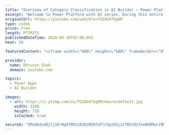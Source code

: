 ```yaml
---
title: "Overview of Category Classification in AI Builder – Power Platform AI Builder Series – Part One"
excerpt: "Welcome to Power Platform with AI series. During this entire series, we will talk about one of the important components of AI Builder which is – “Text Classification”.  Category Classification with AI Builder: The first question arises in our mind is What is Text Classification and how does it help to"
originalUrl: https://youtube.com/watch?v=TGIAb47kg6M
type: video
price: Free
length: PT7M17S
publishedDateTime: 2020-04-16T05:00:05Z
heat: 50

featuredContent: "<iframe width=\"800\" height=\"500\" frameborder=\"0\" src=\"https://www.youtube.com/embed/TGIAb47kg6M\" allow=\"accelerometer; autoplay; encrypted-media; gyroscope; picture-in-picture\" allowfullscreen></iframe>"

provider:
  name: Dhruvin Shah
  domain: youtube.com

topics:
  - Power Apps
  - AI Builder

images:
  - url: https://i.ytimg.com/vi/TGIAb47kg6M/maxresdefault.jpg
    width: 1280
    height: 720
    isCached: true

secured: "5MuA6dud8jljIKrWg4lRRtz03DzNIHfoFlCUpzGSj1z7N5rQz7nxWV0MwrJ9MbGgN9a8t1vzQGUag7ibzg6mSNlD4g7XK+mbAurdqMkrdEWgxaOwC0A/E6PTMMmfRKTROHY2KHaJRxQDp/izdbVkN04fR1NtQzHlsc2Ge2Aa4dvvPSjHzcTICojNMXdIJ3bsq96L7SaDnPLbAliMhgpDqOZUKFBXHJBF3fo/EHWMRTC8EvtxadrbUbbGgzrSJMuKg62CVxvtvTL10P+0HcYY0wMr65PYUqXYDWVJSfFnktko7OcV1SN1LdM90fKmprxV6A7G9kVtcts/plj+TGgPnWUgjMYME9JkXe21+ebdMtrKvSDdcg+cD22jOyUU+IWSn4s+ZFlxtroK6NmKDdcYNguF4YuTUWyy1DkzM6OCQcU=;m0CS3rc5vamleEKoFEqong=="
---
```


